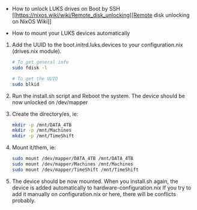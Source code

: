 

* How to unlock LUKS drives on Boot by SSH 
[[https://nixos.wiki/wiki/Remote_disk_unlocking][Remote disk unlocking on NixOS Wiki]]

* How to mount your LUKS devices automatically
1. Add the UUID to the boot.initrd.luks.devices to your configuration.nix (drives.nix module).

    ```sh
    # To get general info
    sudo fdisk -l

    # To get the UUID
    sudo blkid
    ```

2. Run the install.sh script and Reboot the system. The device should be now unlocked on /dev/mapper

3. Create the directory/es, ie:
    ```sh
    mkdir -p /mnt/DATA_4TB
    mkdir -p /mnt/Machines
    mkdir -p /mnt/TimeShift
    ```

4. Mount it/them, ie:
    ```sh
    sudo mount /dev/mapper/DATA_4TB /mnt/DATA_4TB
    sudo mount /dev/mapper/Machines /mnt/Machines
    sudo mount /dev/mapper/TimeShift /mnt/TimeShift
    ```

5. The device should be now mounted. 
    When you install.sh again, the device is added automatically to hardware-configuration.nix
    If you try to add it manually on configuration.nix or here, there will be conflicts probably.
